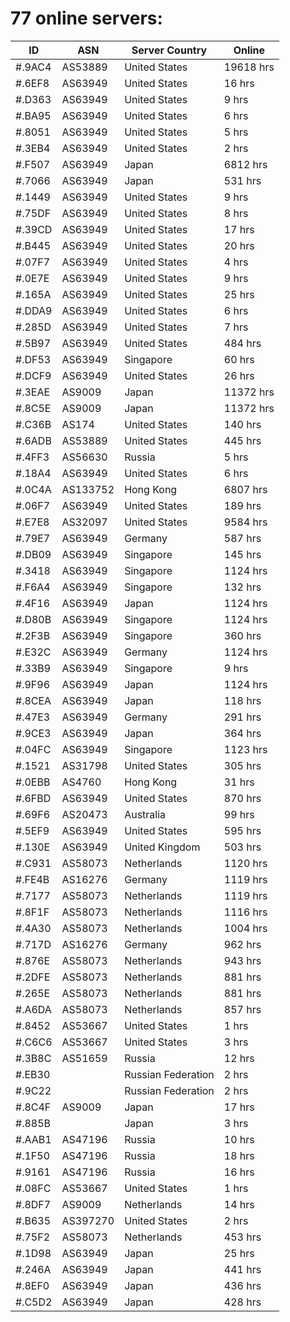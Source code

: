 # 77 online servers:

| ID | ASN | Server Country | Online |
| ------ | ------ | ------ | ------ |
| #.9AC4 | AS53889 | United States | 19618 hrs |
| #.6EF8 | AS63949 | United States | 16 hrs |
| #.D363 | AS63949 | United States | 9 hrs |
| #.BA95 | AS63949 | United States | 6 hrs |
| #.8051 | AS63949 | United States | 5 hrs |
| #.3EB4 | AS63949 | United States | 2 hrs |
| #.F507 | AS63949 | Japan | 6812 hrs |
| #.7066 | AS63949 | Japan | 531 hrs |
| #.1449 | AS63949 | United States | 9 hrs |
| #.75DF | AS63949 | United States | 8 hrs |
| #.39CD | AS63949 | United States | 17 hrs |
| #.B445 | AS63949 | United States | 20 hrs |
| #.07F7 | AS63949 | United States | 4 hrs |
| #.0E7E | AS63949 | United States | 9 hrs |
| #.165A | AS63949 | United States | 25 hrs |
| #.DDA9 | AS63949 | United States | 6 hrs |
| #.285D | AS63949 | United States | 7 hrs |
| #.5B97 | AS63949 | United States | 484 hrs |
| #.DF53 | AS63949 | Singapore | 60 hrs |
| #.DCF9 | AS63949 | United States | 26 hrs |
| #.3EAE | AS9009 | Japan | 11372 hrs |
| #.8C5E | AS9009 | Japan | 11372 hrs |
| #.C36B | AS174 | United States | 140 hrs |
| #.6ADB | AS53889 | United States | 445 hrs |
| #.4FF3 | AS56630 | Russia | 5 hrs |
| #.18A4 | AS63949 | United States | 6 hrs |
| #.0C4A | AS133752 | Hong Kong | 6807 hrs |
| #.06F7 | AS63949 | United States | 189 hrs |
| #.E7E8 | AS32097 | United States | 9584 hrs |
| #.79E7 | AS63949 | Germany | 587 hrs |
| #.DB09 | AS63949 | Singapore | 145 hrs |
| #.3418 | AS63949 | Singapore | 1124 hrs |
| #.F6A4 | AS63949 | Singapore | 132 hrs |
| #.4F16 | AS63949 | Japan | 1124 hrs |
| #.D80B | AS63949 | Singapore | 1124 hrs |
| #.2F3B | AS63949 | Singapore | 360 hrs |
| #.E32C | AS63949 | Germany | 1124 hrs |
| #.33B9 | AS63949 | Singapore | 9 hrs |
| #.9F96 | AS63949 | Japan | 1124 hrs |
| #.8CEA | AS63949 | Japan | 118 hrs |
| #.47E3 | AS63949 | Germany | 291 hrs |
| #.9CE3 | AS63949 | Japan | 364 hrs |
| #.04FC | AS63949 | Singapore | 1123 hrs |
| #.1521 | AS31798 | United States | 305 hrs |
| #.0EBB | AS4760 | Hong Kong | 31 hrs |
| #.6FBD | AS63949 | United States | 870 hrs |
| #.69F6 | AS20473 | Australia | 99 hrs |
| #.5EF9 | AS63949 | United States | 595 hrs |
| #.130E | AS63949 | United Kingdom | 503 hrs |
| #.C931 | AS58073 | Netherlands | 1120 hrs |
| #.FE4B | AS16276 | Germany | 1119 hrs |
| #.7177 | AS58073 | Netherlands | 1119 hrs |
| #.8F1F | AS58073 | Netherlands | 1116 hrs |
| #.4A30 | AS58073 | Netherlands | 1004 hrs |
| #.717D | AS16276 | Germany | 962 hrs |
| #.876E | AS58073 | Netherlands | 943 hrs |
| #.2DFE | AS58073 | Netherlands | 881 hrs |
| #.265E | AS58073 | Netherlands | 881 hrs |
| #.A6DA | AS58073 | Netherlands | 857 hrs |
| #.8452 | AS53667 | United States | 1 hrs |
| #.C6C6 | AS53667 | United States | 3 hrs |
| #.3B8C | AS51659 | Russia | 12 hrs |
| #.EB30 |  | Russian Federation | 2 hrs |
| #.9C22 |  | Russian Federation | 2 hrs |
| #.8C4F | AS9009 | Japan | 17 hrs |
| #.885B |  | Japan | 3 hrs |
| #.AAB1 | AS47196 | Russia | 10 hrs |
| #.1F50 | AS47196 | Russia | 18 hrs |
| #.9161 | AS47196 | Russia | 16 hrs |
| #.08FC | AS53667 | United States | 1 hrs |
| #.8DF7 | AS9009 | Netherlands | 14 hrs |
| #.B635 | AS397270 | United States | 2 hrs |
| #.75F2 | AS58073 | Netherlands | 453 hrs |
| #.1D98 | AS63949 | Japan | 25 hrs |
| #.246A | AS63949 | Japan | 441 hrs |
| #.8EF0 | AS63949 | Japan | 436 hrs |
| #.C5D2 | AS63949 | Japan | 428 hrs |

